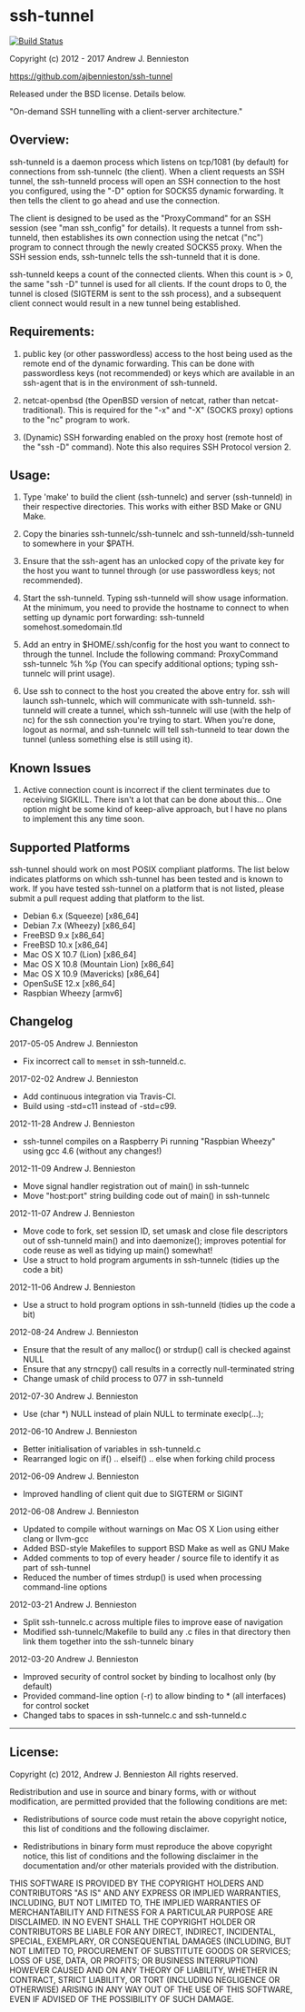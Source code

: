 ssh-tunnel
==========

[![Build Status](https://travis-ci.org/ajbennieston/ssh-tunnel.svg?branch=master)](https://travis-ci.org/ajbennieston/ssh-tunnel)

Copyright (c) 2012 - 2017 Andrew J. Bennieston

https://github.com/ajbennieston/ssh-tunnel

Released under the BSD license. Details below.

"On-demand SSH tunnelling with a client-server architecture."

Overview:
---------
ssh-tunneld is a daemon process which listens on tcp/1081 (by default)
for connections from ssh-tunnelc (the client). When a client requests
an SSH tunnel, the ssh-tunneld process will open an SSH connection to
the host you configured, using the "-D" option for SOCKS5 dynamic
forwarding. It then tells the client to go ahead and use the connection.

The client is designed to be used as the "ProxyCommand" for an SSH session
(see "man ssh_config" for details). It requests a tunnel from ssh-tunneld,
then establishes its own connection using the netcat ("nc") program to
connect through the newly created SOCKS5 proxy. When the SSH session ends,
ssh-tunnelc tells the ssh-tunneld that it is done.

ssh-tunneld keeps a count of the connected clients. When this count is > 0,
the same "ssh -D" tunnel is used for all clients. If the count drops to 0,
the tunnel is closed (SIGTERM is sent to the ssh process), and a
subsequent client connect would result in a new tunnel being established.

Requirements:
-------------
 1. public key (or other passwordless) access to the host being used as the
    remote end of the dynamic forwarding. This can be done with passwordless
    keys (not recommended) or keys which are available in an ssh-agent that
    is in the environment of ssh-tunneld.

 2. netcat-openbsd (the OpenBSD version of netcat, rather than
    netcat-traditional). This is required for the "-x" and "-X"
    (SOCKS proxy) options to the "nc" program to work.

 3. (Dynamic) SSH forwarding enabled on the proxy host (remote host of the
    "ssh -D" command). Note this also requires SSH Protocol version 2.

Usage:
------
 1. Type 'make' to build the client (ssh-tunnelc) and server (ssh-tunneld) in
    their respective directories. This works with either BSD Make or GNU Make.
 
 2. Copy the binaries ssh-tunnelc/ssh-tunnelc and ssh-tunneld/ssh-tunneld to
    somewhere in your $PATH.

 3. Ensure that the ssh-agent has an unlocked copy of the private key for the
    host you want to tunnel through (or use passwordless keys; not recommended).

 4. Start the ssh-tunneld. Typing ssh-tunneld will show usage information.
    At the minimum, you need to provide the hostname to connect to when
    setting up dynamic port forwarding:
    ssh-tunneld somehost.somedomain.tld
 
 5. Add an entry in $HOME/.ssh/config for the host you want to connect to
    through the tunnel. Include the following command:
    ProxyCommand ssh-tunnelc %h %p
    (You can specify additional options; typing ssh-tunnelc will print usage).

 6. Use ssh to connect to the host you created the above entry for. ssh will
    launch ssh-tunnelc, which will communicate with ssh-tunneld. ssh-tunneld
    will create a tunnel, which ssh-tunnelc will use (with the help of nc)
    for the ssh connection you're trying to start. When you're done, logout
    as normal, and ssh-tunnelc will tell ssh-tunneld to tear down the tunnel
    (unless something else is still using it).

Known Issues
------------

1. Active connection count is incorrect if the client terminates due to 
   receiving SIGKILL. There isn't a lot that can be done about this...
   One option might be some kind of keep-alive approach, but I have no
   plans to implement this any time soon.

Supported Platforms
-------------------
ssh-tunnel should work on most POSIX compliant platforms. The list below
indicates platforms on which ssh-tunnel has been tested and is known to work.
If you have tested ssh-tunnel on a platform that is not listed, please submit
a pull request adding that platform to the list.

* Debian 6.x (Squeeze) [x86_64]
* Debian 7.x (Wheezy) [x86_64]
* FreeBSD 9.x [x86_64]
* FreeBSD 10.x [x86_64]
* Mac OS X 10.7 (Lion) [x86_64]
* Mac OS X 10.8 (Mountain Lion) [x86_64]
* Mac OS X 10.9 (Mavericks) [x86_64]
* OpenSuSE 12.x [x86_64]
* Raspbian Wheezy [armv6]

Changelog
---------
2017-05-05 Andrew J. Bennieston
* Fix incorrect call to `memset` in ssh-tunneld.c.

2017-02-02 Andrew J. Bennieston
 * Add continuous integration via Travis-CI.
 * Build using -std=c11 instead of -std=c99.
    
2012-11-28 Andrew J. Bennieston
 * ssh-tunnel compiles on a Raspberry Pi running "Raspbian Wheezy"
   using gcc 4.6 (without any changes!)

2012-11-09 Andrew J. Bennieston
 * Move signal handler registration out of main() in ssh-tunnelc
 * Move "host:port" string building code out of main() in ssh-tunnelc

2012-11-07 Andrew J. Bennieston
 * Move code to fork, set session ID, set umask and close file descriptors
   out of ssh-tunneld main() and into daemonize(); improves potential for
   code reuse as well as tidying up main() somewhat!
 * Use a struct to hold program arguments in ssh-tunnelc (tidies up the
   code a bit)

2012-11-06 Andrew J. Bennieston
 * Use a struct to hold program options in ssh-tunneld (tidies up the
   code a bit)

2012-08-24 Andrew J. Bennieston
 * Ensure that the result of any malloc() or strdup() call is checked
   against NULL
 * Ensure that any strncpy() call results in a correctly null-terminated
   string
 * Change umask of child process to 077 in ssh-tunneld

2012-07-30 Andrew J. Bennieston
 * Use (char *) NULL instead of plain NULL to terminate execlp(...);

2012-06-10 Andrew J. Bennieston
 * Better initialisation of variables in ssh-tunneld.c
 * Rearranged logic on if() .. elseif() .. else when
   forking child process

2012-06-09 Andrew J. Bennieston
 * Improved handling of client quit due to SIGTERM or SIGINT

2012-06-08 Andrew J. Bennieston
 * Updated to compile without warnings on Mac OS X Lion using either
   clang or llvm-gcc
 * Added BSD-style Makefiles to support BSD Make as well as GNU Make
 * Added comments to top of every header / source file to identify
   it as part of ssh-tunnel
 * Reduced the number of times strdup() is used when processing
   command-line options

2012-03-21 Andrew J. Bennieston
 * Split ssh-tunnelc.c across multiple files to improve ease of
   navigation
 * Modified ssh-tunnelc/Makefile to build any .c files in that
   directory then link them together into the ssh-tunnelc binary

2012-03-20 Andrew J. Bennieston
 * Improved security of control socket by binding to localhost only
   (by default)
 * Provided command-line option (-r) to allow binding to * (all
   interfaces) for control socket
 * Changed tabs to spaces in ssh-tunnelc.c and ssh-tunneld.c
 
---------
License:
--------
Copyright (c) 2012, Andrew J. Bennieston
All rights reserved.

Redistribution and use in source and binary forms, with or without 
modification, are permitted provided that the following conditions
are met:

 * Redistributions of source code must retain the above copyright
   notice, this list of conditions and the following disclaimer.

 * Redistributions in binary form must reproduce the above copyright
   notice, this list of conditions and the following disclaimer in
   the documentation and/or other materials provided with the
   distribution.

THIS SOFTWARE IS PROVIDED BY THE COPYRIGHT HOLDERS AND CONTRIBUTORS
"AS IS" AND ANY EXPRESS OR IMPLIED WARRANTIES, INCLUDING, BUT NOT
LIMITED TO, THE IMPLIED WARRANTIES OF MERCHANTABILITY AND FITNESS FOR
A PARTICULAR PURPOSE ARE DISCLAIMED. IN NO EVENT SHALL THE COPYRIGHT
HOLDER OR CONTRIBUTORS BE LIABLE FOR ANY DIRECT, INDIRECT, INCIDENTAL,
SPECIAL, EXEMPLARY, OR CONSEQUENTIAL DAMAGES (INCLUDING, BUT NOT LIMITED
TO, PROCUREMENT OF SUBSTITUTE GOODS OR SERVICES; LOSS OF USE, DATA, OR
PROFITS; OR BUSINESS INTERRUPTION) HOWEVER CAUSED AND ON ANY THEORY OF
LIABILITY, WHETHER IN CONTRACT, STRICT LIABILITY, OR TORT (INCLUDING
NEGLIGENCE OR OTHERWISE) ARISING IN ANY WAY OUT OF THE USE OF THIS
SOFTWARE, EVEN IF ADVISED OF THE POSSIBILITY OF SUCH DAMAGE.
